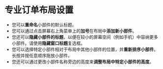 # **专业订单布局设置**

- 您可以**重命名**小部件的默认标题。
- 您可以通过点击屏幕右上角菜单上的**加号**在布局中**添加新小部件**。
- 您还可以**隐藏小部件的标题**，以便在较小的屏幕空间（例如手机）中容纳更多小部件。请使用**隐藏窗口标题**复选框。
- 您可以选择特定小部件相对于布局中其他小部件的位置，并**重新排序小部件**。长按并按任意顺序拖放小部件。
- 您还可以通过更改小部件名称旁边的高度来**调整布局中特定小部件的高度**。

